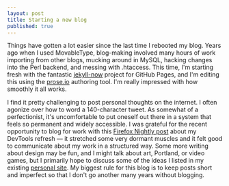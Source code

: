 ```yaml
---
layout: post
title: Starting a new blog
published: true
---
```

Things have gotten a lot easier since the last time I rebooted my blog. Years ago when I used MovableType, blog-making involved many hours of work importing from other blogs, mucking around in MySQL, hacking changes into the Perl backend, and messing with .htaccess. This time, I'm starting fresh with the fantastic [jekyll-now](https://github.com/barryclark/jekyll-now) project for GitHub Pages, and I'm editing this using the [prose.io](http://prose.io/) authoring tool. I'm really impressed with how smoothly it all works.

I find it pretty challenging to post personal thoughts on the internet. I often agonize over how to word a 140-character tweet. As somewhat of a perfectionist, it's uncomfortable to put oneself out there in a system that feels so permanent and widely accessible. I was grateful for the recent opportunity to blog for work with this [Firefox Nightly post](https://blog.nightly.mozilla.org/2017/09/11/developer-tools-visual-refresh-coming-to-nightly/) about my DevTools refresh — it stretched some very dormant muscles and it felt good to communicate about my work in a structured way. Some more writing about design may be fun, and I might talk about art, Portland, or video games, but I primarily hope to discuss some of the ideas I listed in my existing [personal site](https://victoria.neocities.org/). My biggest rule for this blog is to keep posts short and imperfect so that I don't go another many years without blogging.
